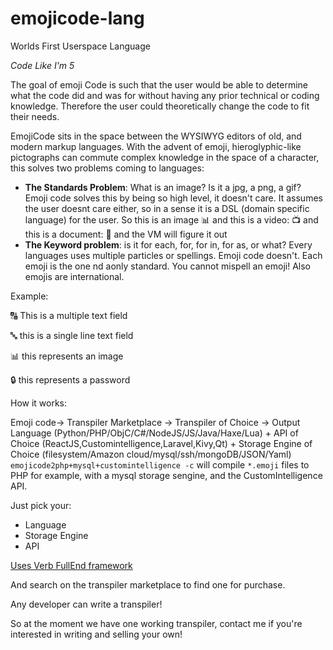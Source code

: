 # emojicode-lang
Worlds First Userspace Language

_Code Like I'm 5_

The goal of emoji Code is such that the user would be able to determine what the code did and was for without having any prior technical or coding knowledge. Therefore the user could theoretically change the code to fit their needs.

EmojiCode sits in the space between the WYSIWYG editors of old, and modern markup languages.
With the advent of emoji, hieroglyphic-like pictographs can commute complex knowledge in the space of a character, this solves two problems coming to languages:
 * **The Standards Problem**: What is an image? Is it a jpg, a png, a gif? Emoji code solves this by being so high level, it doesn't care. It assumes the user doesnt care either, so in a sense it is a DSL (domain specific language) for the user. So this is an image 📊 and this is a video: 📺 and this is a document: 📄 and the VM will figure it out
 * **The Keyword problem**: is it for each, for, for in, for as, or what? Every languages uses multiple particles or spellings. Emoji code doesn't. Each emoji is the one nd aonly standard. You cannot mispell an emoji! Also emojis are international.
 
 Example:
 
 🔠 This is a multiple text field
 
 🔤 this is a single line text field
 
 📊 this represents an image
 
 🔒 this represents a password 
 
 How it works:
 
 Emoji code-> Transpiler Marketplace -> Transpiler of Choice -> Output Language (Python/PHP/ObjC/C#/NodeJS/JS/Java/Haxe/Lua) + API of Choice (ReactJS,Customintelligence,Laravel,Kivy,Qt) + Storage Engine of Choice (filesystem/Amazon cloud/mysql/ssh/mongoDB/JSON/Yaml)
 `emojicode2php+mysql+customintelligence -c` will compile `*.emoji` files to PHP for example, with a mysql storage sengine, and the CustomIntelligence API.
 
 Just pick your:
 * Language
 * Storage Engine
 * API
 
 [Uses Verb FullEnd framework](jonathanleaders.com/portfolio/verb)
 
 And search on the transpiler marketplace to find one for purchase.
 
 Any developer can write a transpiler!

So at the moment we have one working transpiler, contact me if you're interested in writing and selling your own!

